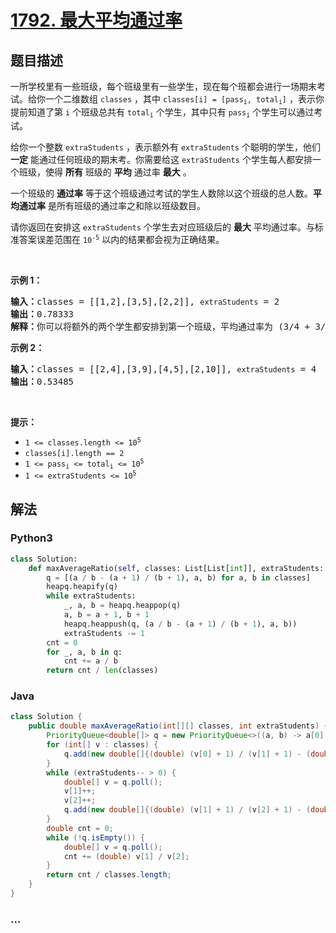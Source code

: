 # [1792. 最大平均通过率](https://leetcode-cn.com/problems/maximum-average-pass-ratio)



## 题目描述

<!-- 这里写题目描述 -->

<p>一所学校里有一些班级，每个班级里有一些学生，现在每个班都会进行一场期末考试。给你一个二维数组 <code>classes</code> ，其中 <code>classes[i] = [pass<sub>i</sub>, total<sub>i</sub>]</code> ，表示你提前知道了第 <code>i</code> 个班级总共有 <code>total<sub>i</sub></code> 个学生，其中只有 <code>pass<sub>i</sub></code> 个学生可以通过考试。</p>

<p>给你一个整数 <code>extraStudents</code> ，表示额外有 <code>extraStudents</code> 个聪明的学生，他们 <strong>一定</strong> 能通过任何班级的期末考。你需要给这 <code>extraStudents</code> 个学生每人都安排一个班级，使得 <strong>所有</strong> 班级的 <strong>平均</strong> 通过率 <strong>最大</strong> 。</p>

<p>一个班级的 <strong>通过率</strong> 等于这个班级通过考试的学生人数除以这个班级的总人数。<strong>平均通过率</strong> 是所有班级的通过率之和除以班级数目。</p>

<p>请你返回在安排这 <code><span style="">extraStudents</span></code> 个学生去对应班级后的 <strong>最大</strong> 平均通过率。与标准答案误差范围在 <code>10<sup>-5</sup></code> 以内的结果都会视为正确结果。</p>

<p> </p>

<p><strong>示例 1：</strong></p>

<pre>
<b>输入：</b>classes = [[1,2],[3,5],[2,2]], <code>extraStudents</code> = 2
<b>输出：</b>0.78333
<b>解释：</b>你可以将额外的两个学生都安排到第一个班级，平均通过率为 (3/4 + 3/5 + 2/2) / 3 = 0.78333 。
</pre>

<p><strong>示例 2：</strong></p>

<pre>
<b>输入：</b>classes = [[2,4],[3,9],[4,5],[2,10]], <code>extraStudents</code> = 4
<strong>输出：</strong>0.53485
</pre>

<p> </p>

<p><strong>提示：</strong></p>

<ul>
	<li><code>1 <= classes.length <= 10<sup>5</sup></code></li>
	<li><code>classes[i].length == 2</code></li>
	<li><code>1 <= pass<sub>i</sub> <= total<sub>i</sub> <= 10<sup>5</sup></code></li>
	<li><code>1 <= extraStudents <= 10<sup>5</sup></code></li>
</ul>


## 解法

<!-- 这里可写通用的实现逻辑 -->

<!-- tabs:start -->

### **Python3**

<!-- 这里可写当前语言的特殊实现逻辑 -->

```python
class Solution:
    def maxAverageRatio(self, classes: List[List[int]], extraStudents: int) -> float:
        q = [(a / b - (a + 1) / (b + 1), a, b) for a, b in classes]
        heapq.heapify(q)
        while extraStudents:
            _, a, b = heapq.heappop(q)
            a, b = a + 1, b + 1
            heapq.heappush(q, (a / b - (a + 1) / (b + 1), a, b))
            extraStudents -= 1
        cnt = 0
        for _, a, b in q:
            cnt += a / b
        return cnt / len(classes)
```

### **Java**

<!-- 这里可写当前语言的特殊实现逻辑 -->

```java
class Solution {
    public double maxAverageRatio(int[][] classes, int extraStudents) {
        PriorityQueue<double[]> q = new PriorityQueue<>((a, b) -> a[0] > b[0] ? -1 : 1);
        for (int[] v : classes) {
            q.add(new double[]{(double) (v[0] + 1) / (v[1] + 1) - (double) v[0] / v[1], v[0], v[1]});
        }
        while (extraStudents-- > 0) {
            double[] v = q.poll();
            v[1]++;
            v[2]++;
            q.add(new double[]{(double) (v[1] + 1) / (v[2] + 1) - (double) v[1] / v[2], v[1], v[2]});
        }
        double cnt = 0;
        while (!q.isEmpty()) {
            double[] v = q.poll();
            cnt += (double) v[1] / v[2];
        }
        return cnt / classes.length;
    }
}
```

### **...**

```

```

<!-- tabs:end -->
